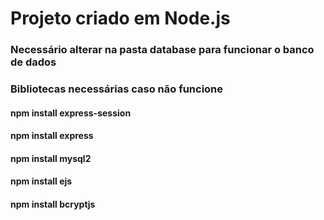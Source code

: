 # Projeto criado em Node.js

### Necessário alterar na pasta database para funcionar o banco de dados

### Bibliotecas necessárias caso não funcione
#### npm install express-session
#### npm install express
#### npm install mysql2
#### npm install ejs
#### npm install bcryptjs